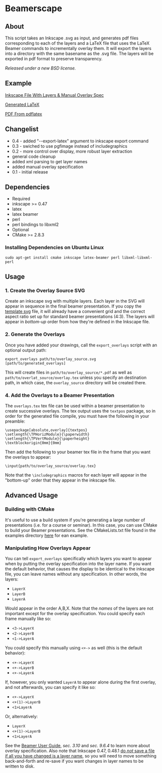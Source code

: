 Beamerscape
===========

About
-----
This script takes an Inkscape .svg as input, and generates pdf files corresponding to each of the layers and a LaTeX file that uses the LaTeX Beamer commands to incrementally overlay them. It will export the layers into a directory with the same basename as the .svg file. The layers will be exported in pdf format to preserve transparency.

_Released under a new BSD license._

Example
-------

[Inkscape File With Layers & Manual Overlay Spec](http://beamerscape.googlecode.com/hg/figures/beamer_template__ov.svg)

[Generated LaTeX](http://code.google.com/p/beamerscape/source/browse/figures/beamer_template__ov/overlay.tex)

[PDF From pdflatex](http://beamerscape.googlecode.com/hg/test.pdf)


Changelist
----------
 * 0.4 - added "--export-latex" argument to inkscape export command
 * 0.3 - swiched to use pgfimage instead of includegraphics
 * 0.2 - more control over display, more robust layer extraction
  * general code cleanup
  * added xml parsing to get layer names
  * added manual overlay specification
 * 0.1 - initial release 

Dependencies
------------
 - Required
  - inkscape >= 0.47
  - latex
  - latex beamer
  - perl
  - perl bindings to libxml2
 - Optional
  - CMake >= 2.8.3

### Installing Dependencies on Ubuntu Linux

    sudo apt-get install cmake inkscape latex-beamer perl libxml-libxml-perl

Usage
-----

### 1. Create the Overlay Source SVG

Create an inkscape svg with multiple layers. Each layer in the SVG will appear in sequence in the final beamer presentation. If you copy the [template svg](http://code.google.com/p/beamerscape/source/browse/figures/beamer_template__ov.svg) file, it will already have a convenient grid and the correct aspect ratio set up for standard beamer presentations (4:3). The layers will appear in _bottom-up_ order from how they're defined in the Inkscape file.

### 2. Generate the Overlays
Once you have added your drawings, call the `export_overlays` script with an optional output path:

    export_overlays path/to/overlay_source.svg [path/to/generated_overlays]
    
This will create files in `path/to/overlay_source/*.pdf` as well as `path/to/overlat_source/overlay.tex` unless you specify an destination path, in which case, the `overlay_source` directory will be created there.

### 4. Add the Overlays to a Beamer Presentation

The `overlays.tex` tex file can be used within a beamer presentation to create successive overlays. The tex output uses the `textpos` package, so in order for the generated file compile, you must have the following in your preamble:

    \usepackage[absolute,overlay]{textpos}
    \setlength{\TPHorizModule}{\paperwidth}
    \setlength{\TPVertModule}{\paperheight}
    \textblockorigin{0mm}{0mm}

Then add the following to your beamer tex file in the frame that you want the overlays to appear:

    \input{path/to/overlay_source/overlay.tex}

Note that the `\includegraphics` macros for each layer will appear in the "bottom-up" order that they appear in the inkscape file.

Advanced Usage
--------------

### Building with CMake

It's useful to use a build system if you're generating a large number of presentations (i.e. for a course or seminar). In this case, you can use CMake to build your Beamer presentations. See the CMakeLists.txt file found in the examples directory [here](https://github.com/jbohren/beamerscape/blob/master/examples/CMakeLists.txt) for ean example.

### Manipulating How Overlays Appear

You can tell `export_overlays` specifically which layers you want to appear when by putting the overlay specification into the layer name. If you want the default behavior, that causes the display to be identical to the inkscape file, you can leave names without any specification. In other words, the layers:
 * `LayerX`
 * `LayerB`
 * `LayerA`

Would appear in the order A,B,X. Note that the _names_ of the layers are not important except for the overlay specification. You could specify each frame manually like so:
 * `<3->LayerX`
 * `<2->LayerB`
 * `<1->LayerA`

You could specify this manually using `<+->` as well (this is the default behavior):
 * `<+->LayerX`
 * `<+->LayerB`
 * `<+->LayerA`

If, however, you only wanted `LayerA` to appear alone during the first overlay, and not afterwards, you can specify it like so:
 * `<+->LayerX`
 * `<+(1)->LayerB`
 * `<1>LayerA`

Or, alternatively:
 * `LayerX`
 * `<+(1)->LayerB`
 * `<1>LayerA`

See the [Beamer User Guide](http://mirrors.ibiblio.org/pub/mirrors/CTAN/macros/latex/contrib/beamer/doc/beameruserguide.pdf), _sec. 3.10_ and _sec. 9.6.4_ to learn more about overlay specification. Also note that Inkscape 0.47, 0.48.1 [do *not* save a file if all you have changed is a layer name](https://bugs.launchpad.net/inkscape/+bug/806302), so you will need to move something back-and-forth and re-save if you want changes in layer names to be written to disk.

